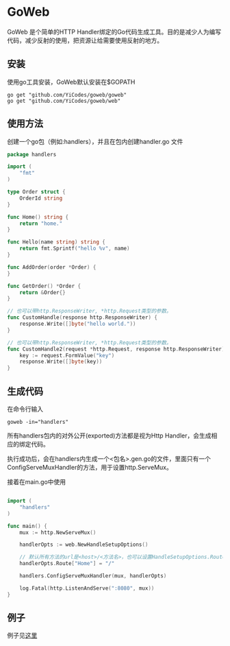 # GoWeb

GoWeb 是个简单的HTTP Handler绑定的Go代码生成工具。目的是减少人为编写代码，减少反射的使用，把资源让给需要使用反射的地方。

## 安装

使用go工具安装，GoWeb默认安装在$GOPATH

```shell
go get "github.com/YiCodes/goweb/goweb"
go get "github.com/YiCodes/goweb/web"
```

## 使用方法

创建一个go包（例如:handlers），并且在包内创建handler.go 文件

```handler.go
package handlers

import (
    "fmt"
)

type Order struct {
    OrderId string
}

func Home() string {
    return "home."
}

func Hello(name string) string {
    return fmt.Sprintf("hello %v", name)
}

func AddOrder(order *Order) {
}

func GetOrder() *Order {
    return &Order{}
}

// 也可以带http.ResponseWriter, *http.Request类型的参数。
func CustomHandle(response http.ResponseWriter) {
    response.Write([]byte("hello world."))
}

// 也可以带http.ResponseWriter, *http.Request类型的参数。
func CustomHandle2(request *http.Request, response http.ResponseWriter) {
    key := request.FormValue("key")
    response.Write([]byte(key))
}
```

## 生成代码

在命令行输入

```shell
goweb -in="handlers"
```

所有handlers包内的对外公开(exported)方法都是视为Http Handler，会生成相应的绑定代码。

执行成功后，会在handlers内生成一个<包名>.gen.go的文件，里面只有一个ConfigServeMuxHandler的方法，用于设置http.ServeMux。

接着在main.go中使用

```main.go

import (
    "handlers"
)

func main() {
    mux := http.NewServeMux()

    handlerOpts := web.NewHandleSetupOptions()

    // 默认所有方法的url是<host>/<方法名>，也可以设置HandleSetupOptions.Route，自定义url
    handlerOpts.Route["Home"] = "/"

    handlers.ConfigServeMuxHandler(mux, handlerOpts)

    log.Fatal(http.ListenAndServe(":8080", mux))
}
```

## 例子

例子见[这里](https://github.com/YiCodes/goweb/tree/master/example/webapi)
